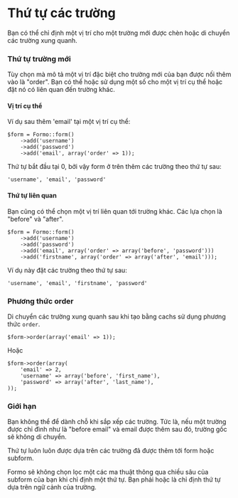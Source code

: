 Thứ tự các trường
===============

Bạn có thể chỉ định một vị trí cho một trường mới được chèn hoặc di chuyển các trường xung quanh.

### Thứ tự trường mới

Tùy chọn mà mô tả một vị trí đặc biệt cho trường mới của bạn được nối thêm vào là "order".
Bạn có thể hoặc sử dụng một số cho một vị trí cụ thể hoặc đặt nó có liên quan đến trường khác.

#### Vị trí cụ thể

Ví dụ sau thêm 'email' tại một vị trí cụ thể:

	$form = Formo::form()
		->add('username')
		->add('password')
		->add('email', array('order' => 1));
		
Thứ tự bắt đầu tại 0, bởi vậy form ở trên thêm các trường theo thứ tự sau:

	'username', 'email', 'password'
	
#### Thứ tự liên quan

Bạn cũng có thể chọn một vị trí liên quan tới trường khác.
Các lựa chọn là "before" và "after".

	$form = Formo::form()
		->add('username')
		->add('password')
		->add('email', array('order' => array('before', 'password')))
		->add('firstname', array('order' => array('after', 'email')));
		
Ví dụ này đặt các trường theo thứ tự sau:

	'username', 'email', 'firstname', 'password'

### Phương thức order

Di chuyển các trường xung quanh sau khi tạo bằng cachs sử dụng phương thức `order`.

	$form->order(array('email' => 1));
	
Hoặc
	
	$form->order(array(
		'email' => 2,
		'username' => array('before', 'first_name'),
		'password' => array('after', 'last_name'),
	));

### Giới hạn

Bạn không thể để dành chỗ khi sắp xếp các trường.
Tức là, nếu một trường được chỉ đình như là "before email" và email được thêm sau đó, trường gốc sẽ không di chuyển.

Thứ tự luôn luôn được dựa trên các trường đã được thêm tới form hoặc subform.

Formo sẽ không chọn lọc một các ma thuật thông qua chiều sâu của subform của bạn khi chỉ định một thứ tự.
Bạn phải hoặc là chỉ định thứ tự dựa trên ngữ cảnh của trường.
